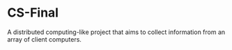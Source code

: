 CS-Final
========

A distributed computing-like project that aims to collect information from an array of client computers.
